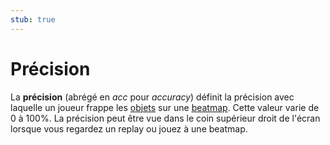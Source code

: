 ```yaml
---
stub: true
---
```


# Précision

<!-- TODO: needs to be combined with /wiki/Accuracy in some way -->

La **précision** (abrégé en *acc* pour *accuracy*) définit la précision avec laquelle un joueur frappe les [objets](/wiki/Hit_object) sur une [beatmap](/wiki/Beatmap). Cette valeur varie de 0 à 100%. La précision peut être vue dans le coin supérieur droit de l'écran lorsque vous regardez un replay ou jouez à une beatmap.
